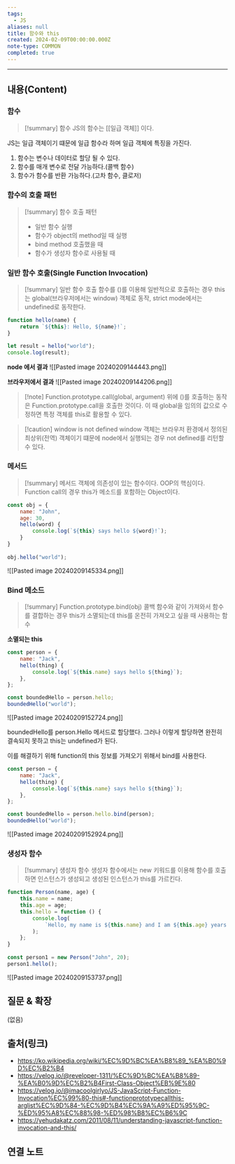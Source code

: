 ```yaml
---
tags:
  - JS
aliases: null
title: 함수와 this
created: 2024-02-09T00:00:00.000Z
note-type: COMMON
completed: true
---
```


----
## 내용(Content)
### 함수

>[!summary] 함수
>JS의 함수는 [[일급 객체]] 이다.

JS는 일급 객체이기 떄문에 일급 함수라 하며 일급 객체에 특징을 가진다.

1. 함수는 변수나 데이터로 할당 될 수 있다.
2. 함수를 매개 변수로 전달 가능하다.(콜백 함수)
3. 함수가 함수를 반환 가능하다.(고차 함수, 클로저)
### 함수의 호출 패턴
>[!summary] 함수 호출 패턴
>- 일반 함수 실행
>- 함수가 object의 method일 때 실행
>- bind method 호출했을 때
>- 함수가 생성자 함수로 사용될 때


### 일반 함수 호출(Single Function Invocation)
>[!summary] 일반 함수 호출
>함수를 ()를 이용해 일반적으로 호출하는 경우 this는 global(브라우저에서는 window) 객체로 동작, strict mode에서는 undefined로 동작한다.

```js
function hello(name) {
    return `${this}: Hello, ${name}!`;
}

let result = hello("world");
console.log(result);
```

**node 에서 결과**
![[Pasted image 20240209144443.png]]

**브라우저에서 결과**
![[Pasted image 20240209144206.png]]


>[!note] Function.prototype.call(global, argument)
>위에 ()를 호출하는 동작은 Function.prototype.call을 호출한 것이다. 이 때 global을 임의의 값으로 수정하면 특정 객체를 this로 활용할 수 있다.

>[!caution] window is not defined
>window 객체는 브라우저 환경에서 정의된 최상위(전역) 객체이기 떄문에 node에서 실행되는 경우 not defined를 리턴할 수 있다.
### 메서드
>[!summary] 메서드
>객체에 의존성이 있는 함수이다. OOP의 핵심이다. Function call의 경우 this가 메소드를 포함하는 Object이다.

```js
const obj = {
    name: "John",
    age: 30,
    hello(word) {
        console.log(`${this} says hello ${word}!`);
    }
}
  
obj.hello("world");
```

![[Pasted image 20240209145334.png]]


### Bind 메소드
>[!summary] Function.prototype.bind(obj)
>콜백 함수와 같이 가져와서 함수를 결합하는 경우 this가 소멸되는데 this를 온전히 가져오고 싶을 때 사용하는 함수

**소멸되는 this**
```js
const person = {
    name: "Jack",
    hello(thing) {
        console.log(`${this.name} says hello ${thing}`);
    },
};

const boundedHello = person.hello;
boundedHello("world");
```
![[Pasted image 20240209152724.png]]

boundedHello를 person.Hello 메서드로 할당했다. 그러나 이렇게 할당하면 완전히 결속되지 못하고 this는 undefined가 된다.

이를 해결하기 위해 function의 this 정보를 가져오기 위해서  bind를 사용한다.

```js
const person = {
    name: "Jack",
    hello(thing) {
        console.log(`${this.name} says hello ${thing}`);
    },
};

const boundedHello = person.hello.bind(person);
boundedHello("world");
```

![[Pasted image 20240209152924.png]]

### 생성자 함수
>[!summary] 생성자 함수
>생성자 함수에서는 new 키워드를 이용해 함수를 호출하면 인스턴스가 생성되고 생성된 인스턴스가 this를 가르킨다.

```js
function Person(name, age) {
    this.name = name;
    this.age = age;
    this.hello = function () {
        console.log(
            `Hello, my name is ${this.name} and I am ${this.age} years old.`
        );
    };
}
  
const person1 = new Person("John", 20);
person1.hello();
```

![[Pasted image 20240209153737.png]]
## 질문 & 확장

(없음)

## 출처(링크)
- https://ko.wikipedia.org/wiki/%EC%9D%BC%EA%B8%89_%EA%B0%9D%EC%B2%B4
- https://velog.io/@reveloper-1311/%EC%9D%BC%EA%B8%89-%EA%B0%9D%EC%B2%B4First-Class-Object%EB%9E%80
- https://velog.io/@imacoolgirlyo/JS-JavaScript-Function-Invocation%EC%99%80-this#-functionprototypecallthis-arglist%EC%9D%84-%EC%9D%B4%EC%9A%A9%ED%95%9C-%ED%95%A8%EC%88%98-%ED%98%B8%EC%B6%9C
- https://yehudakatz.com/2011/08/11/understanding-javascript-function-invocation-and-this/
## 연결 노트











